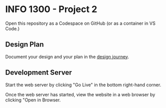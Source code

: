 # INFO 1300 - Project 2

Open this repository as a Codespace on GitHub (or as a container in VS Code.)

## Design Plan

Document your design and your plan in the [design journey](design-plan/design-journey.md).

## Development Server

Start the web server by clicking "Go Live" in the bottom right-hand corner.

Once the web server has started, view the website in a web browser by clicking "Open in Browser.
